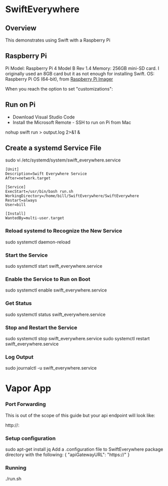 # SwiftEverywhere

## Overview

This demonstrates using Swift with a Raspberry Pi

## Raspberry Pi

Pi Model: Raspberry Pi 4 Model B Rev 1.4
Memory: 256GB mini-SD card. I originally used an 8GB card but it as not enough for installing Swift.
OS: Raspberry Pi OS (64-bit), from [Raspberry Pi Imager](https://www.raspberrypi.com/software)

When you reach the option to set "customizations":

## Run on Pi

* Download Visual Studio Code
* Install the Microsoft Remote - SSH to run on Pi from Mac

nohup swift run > output.log 2>&1 &

##  Create a systemd Service File

sudo vi /etc/systemd/system/swift_everywhere.service

```
[Unit]
Description=Swift Everywhere Service
After=network.target

[Service]
ExecStart=/usr/bin/bash run.sh
WorkingDirectory=/home/bill/SwiftEverywhere/SwiftEverywhere
Restart=always
User=bill

[Install]
WantedBy=multi-user.target
```

### Reload systemd to Recognize the New Service
sudo systemctl daemon-reload

### Start the Service
sudo systemctl start swift_everywhere.service

### Enable the Service to Run on Boot

sudo systemctl enable swift_everywhere.service

### Get Status

sudo systemctl status swift_everywhere.service

### Stop and Restart the Service

sudo systemctl stop swift_everywhere.service
sudo systemctl restart swift_everywhere.service

### Log Output

sudo journalctl -u swift_everywhere.service

# Vapor App

### Port Forwarding

This is out of the scope of this guide but your api endpoint will look like:

http://<ip address>:<port>

### Setup configuration

sudo apt-get install jq
Add a .configuration file to SwiftEverywhere package directory with the following:
{
    "apiGatewayURL": "https://<api gw url>"
}

### Running

./run.sh
